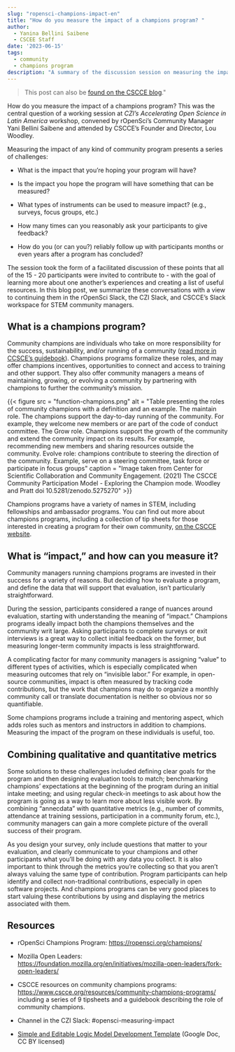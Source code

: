 ```yaml
---
slug: "ropensci-champions-impact-en"
title: "How do you measure the impact of a champions program? "
author:
  - Yanina Bellini Saibene
  - CSCEE Staff
date: '2023-06-15'
tags:
  - community
  - champions program
description: "A summary of the discussion session on measuring the impact of champion programs at _CZI’s Accelerating Open Science in Latin America_ workshop."
---
```


> This post can also be [found on the CSCCE blog](www.cscce.org/2023/06/14/how-do-you-measure-the-impact-of-a-community-champions-program)."


How do you measure the impact of a champions program? This was the central question of a working session at _CZI’s Accelerating Open Science in Latin America_ workshop, convened by rOpenSci’s Community Manager Yani Bellini Saibene and attended by CSCCE’s Founder and Director, Lou Woodley. 

Measuring the impact of any kind of community program presents a series of challenges: 

* What is the impact that you’re hoping your program will have? 

* Is the impact you hope the program will have something that can be measured?

* What types of instruments can be used to measure impact? (e.g., surveys, focus groups, etc.)

* How many times can you reasonably ask your participants to give feedback?

* How do you (or can you?) reliably follow up with participants months or even years after a program has concluded? 

The session took the form of a facilitated discussion of these points that all of the 15 -  20 participants were invited to contribute to - with the goal of learning more about one another’s experiences and creating a list of useful resources. In this blog post, we summarize these conversations with a view to continuing them in the rOpenSci Slack, the CZI Slack, and CSCCE’s Slack workspace for STEM community managers. 

## What is a champions program? 

Community champions are individuals who take on more responsibility for the success, sustainability, and/or running of a community ([read more in CCSCE’s guidebook](https://doi.org/10.5281/zenodo.5275270)). Champions programs formalize these roles, and may offer champions incentives, opportunities to connect and access to training and other support. They also offer community managers a means of maintaining, growing, or evolving a community by partnering with champions to further the community’s mission.


{{< figure src = "function-champions.png" alt = "Table presenting the roles of community champions with a definition and an example. The maintain role. The champions support the day-to-day running of the community. For example, they welcome new members or are part of the code of conduct committee. The Grow role. Champions support the growth of the community and extend the community impact on its results. For example, recommending new members and sharing resources outside the community. Evolve role: champions contribute to steering the direction of the community. Example, serve on a steering committee, task force or participate in focus groups" caption = "Image taken from Center for Scientific Collaboration and Community Engagement. (2021) The CSCCE Community Participation Model - Exploring the Champion mode. Woodley and Pratt doi 10.5281/zenodo.5275270" >}}

Champions programs have a variety of names in STEM, including fellowships and ambassador programs. You can find out more about champions programs, including a collection of tip sheets for those interested in creating a program for their own community, [on the CSCCE website](https://www.cscce.org/resources/community-champions-programs/). 

## What is “impact,” and how can you measure it? 

Community managers running champions programs are invested in their success for a variety of reasons. But deciding how to evaluate a program, and define the data that will support that evaluation, isn’t particularly straightforward. 

During the session, participants considered a range of nuances around evaluation, starting with understanding the meaning of “impact.” Champions programs ideally impact both the champions themselves and the community writ large. Asking participants to complete surveys or exit interviews is a great way to collect initial feedback on the former, but measuring longer-term community impacts is less straightforward. 

A complicating factor for many community managers is assigning “value” to different types of activities, which is especially complicated when measuring outcomes that rely on “invisible labor.” For example, in open-source communities, impact is often measured by tracking code contributions, but the work that champions may do to organize a monthly community call or translate documentation is neither so obvious nor so quantifiable. 

Some champions programs include a training and mentoring aspect, which adds roles such as mentors and instructors in addition to champions. Measuring the impact of the program on these individuals is useful, too.

## Combining qualitative and quantitative metrics

Some solutions to these challenges included defining clear goals for the program and then designing evaluation tools to match; benchmarking champions’ expectations at the beginning of the program during an initial intake meeting; and using regular check-in meetings to ask about how the program is going as a way to learn more about less visible work. By combining “annecdata” with quantitative metrics (e.g., number of commits, attendance at training sessions, participation in a community forum, etc.), community managers can gain a more complete picture of the overall success of their program. 

As you design your survey, only include questions that matter to your evaluation, and clearly communicate to your champions and other participants what you’ll be doing with any data you collect. It is also  important to think through the metrics you’re collecting so that you aren’t always valuing the same type of contribution. Program participants can help identify and collect non-traditional contributions, especially in open software projects. And champions programs can be very good places to start valuing these contributions by using and displaying the metrics associated with them.

## Resources

* rOpenSci Champions Program: https://ropensci.org/champions/

* Mozilla Open Leaders: https://foundation.mozilla.org/en/initiatives/mozilla-open-leaders/fork-open-leaders/ 

* CSCCE resources on community champions programs: https://www.cscce.org/resources/community-champions-programs/ including a series of 9 tipsheets and a guidebook describing the role of community champions. 

* Channel in the CZI Slack: #opensci-measuring-impact

* [Simple and Editable Logic Model Development Template](https://docs.google.com/document/d/1QgPTUhxnrvxw-Fi1i-pdYfJHBXyP3_LxL00YyEcnZ64/edit?usp=sharing) (Google Doc, CC BY licensed)